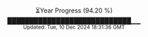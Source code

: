 <p align="center">
⏳Year Progress (94.20 %) <br>
████████████████████████████▁▁ <br>
<sub>Updated: Tue, 10 Dec 2024 18:31:36 GMT</sub>
</p>

